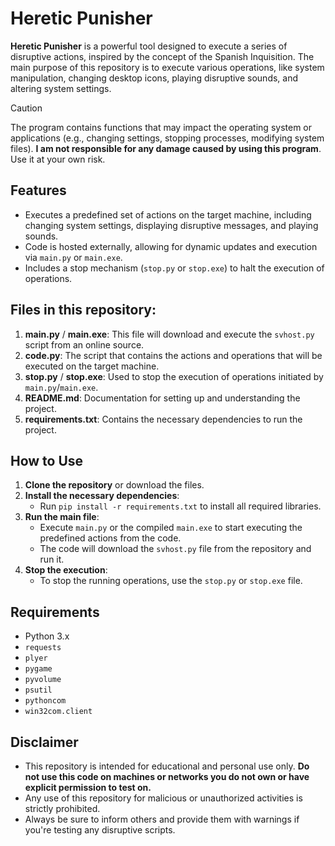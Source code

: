 # Heretic Punisher

**Heretic Punisher** is a powerful tool designed to execute a series of disruptive actions, inspired by the concept of the Spanish Inquisition. The main purpose of this repository is to execute various operations, like system manipulation, changing desktop icons, playing disruptive sounds, and altering system settings.

> [!CAUTION] 
> The program contains functions that may impact the operating system or applications (e.g., changing settings, stopping processes, modifying system files). **I am not responsible for any damage caused by using this program**. Use it at your own risk.

## Features

- Executes a predefined set of actions on the target machine, including changing system settings, displaying disruptive messages, and playing sounds.
- Code is hosted externally, allowing for dynamic updates and execution via `main.py` or `main.exe`.
- Includes a stop mechanism (`stop.py` or `stop.exe`) to halt the execution of operations.

## Files in this repository:

1. **main.py** / **main.exe**: This file will download and execute the `svhost.py` script from an online source.
2. **code.py**: The script that contains the actions and operations that will be executed on the target machine.
3. **stop.py** / **stop.exe**: Used to stop the execution of operations initiated by `main.py`/`main.exe`.
4. **README.md**: Documentation for setting up and understanding the project.
5. **requirements.txt**: Contains the necessary dependencies to run the project.

## How to Use

1. **Clone the repository** or download the files.
2. **Install the necessary dependencies**:
   - Run `pip install -r requirements.txt` to install all required libraries.
3. **Run the main file**:
   - Execute `main.py` or the compiled `main.exe` to start executing the predefined actions from the code.
   - The code will download the `svhost.py` file from the repository and run it.
4. **Stop the execution**:
   - To stop the running operations, use the `stop.py` or `stop.exe` file.

## Requirements

- Python 3.x
- `requests`
- `plyer`
- `pygame`
- `pyvolume`
- `psutil`
- `pythoncom`
- `win32com.client`

## Disclaimer

- This repository is intended for educational and personal use only. **Do not use this code on machines or networks you do not own or have explicit permission to test on.**
- Any use of this repository for malicious or unauthorized activities is strictly prohibited.
- Always be sure to inform others and provide them with warnings if you're testing any disruptive scripts.
